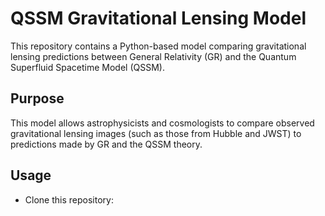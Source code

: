 # QSSM Gravitational Lensing Model

This repository contains a Python-based model comparing gravitational lensing predictions between General Relativity (GR) and the Quantum Superfluid Spacetime Model (QSSM).

## Purpose

This model allows astrophysicists and cosmologists to compare observed gravitational lensing images (such as those from Hubble and JWST) to predictions made by GR and the QSSM theory.

## Usage
- Clone this repository:

